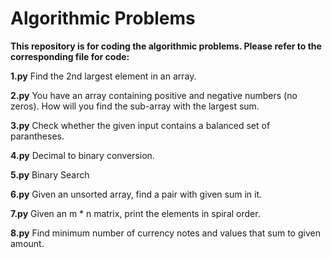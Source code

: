 # Algorithmic Problems

**This repository is for coding the algorithmic problems. Please refer to the corresponding file for code:**

**1.py**
Find the 2nd largest element in an array.

**2.py**
You have an array containing positive and negative numbers (no zeros). How will you find the sub-array with the largest sum.

**3.py**
Check whether the given input contains a balanced set of parantheses.

**4.py**
Decimal to binary conversion.

**5.py**
Binary Search

**6.py**
Given an unsorted array, find a pair with given sum in it.

**7.py**
Given an m * n matrix, print the elements in spiral order.

**8.py**
Find minimum number of currency notes and values that sum to given amount.
